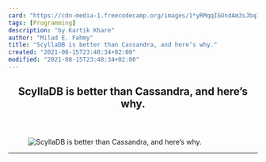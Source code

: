 ```yaml
---
card: "https://cdn-media-1.freecodecamp.org/images/1*yRMqqIGUndAm3sJbqIIq1g.jpeg"
tags: [Programming]
description: "by Kartik Khare"
author: "Milad E. Fahmy"
title: "ScyllaDB is better than Cassandra, and here’s why."
created: "2021-08-15T23:48:34+02:00"
modified: "2021-08-15T23:48:34+02:00"
---
```

<div class="site-wrapper">
<main id="site-main" class="site-main outer">
<div class="inner">
<article class="post-full post tag-programming tag-coding tag-software-engineering tag-software-architecture tag-tech ">
<header class="post-full-header">
<h1 class="post-full-title">ScyllaDB is better than Cassandra, and here’s why.</h1>
</header>
<figure class="post-full-image">
<picture>
<source media="(max-width: 700px)" sizes="1px" srcset="data:image/gif;base64,R0lGODlhAQABAIAAAAAAAP///yH5BAEAAAAALAAAAAABAAEAAAIBRAA7 1w">
<source media="(min-width: 701px)" sizes="(max-width: 800px) 400px,
(max-width: 1170px) 700px,
1400px" srcset="https://cdn-media-1.freecodecamp.org/images/1*yRMqqIGUndAm3sJbqIIq1g.jpeg 300w,
https://cdn-media-1.freecodecamp.org/images/1*yRMqqIGUndAm3sJbqIIq1g.jpeg 600w,
https://cdn-media-1.freecodecamp.org/images/1*yRMqqIGUndAm3sJbqIIq1g.jpeg 1000w,
https://cdn-media-1.freecodecamp.org/images/1*yRMqqIGUndAm3sJbqIIq1g.jpeg 2000w">
<img onerror="this.style.display='none'" src="https://cdn-media-1.freecodecamp.org/images/1*yRMqqIGUndAm3sJbqIIq1g.jpeg" alt="ScyllaDB is better than Cassandra, and here’s why.">
</picture>
</figure>
<section class="post-full-content">
<div class="post-content medium-migrated-article">
</div>
<hr>
</section>
</article>
</div>
</main>
</div>
<!-- Google Tag Manager (noscript) -->
<!-- End Google Tag Manager (noscript) -->
